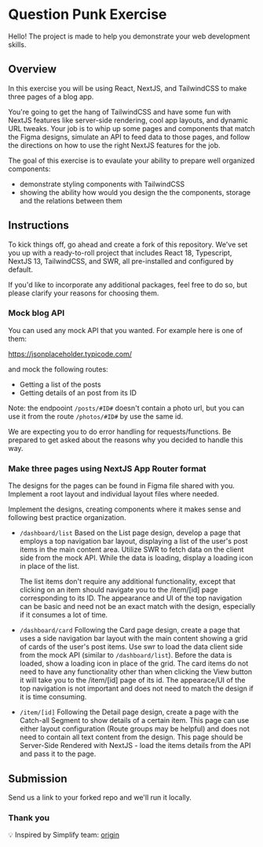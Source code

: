 # Question Punk Exercise

Hello!
The project is made to help you demonstrate your web development skills.

## Overview

In this exercise you will be using React, NextJS, and TailwindCSS to make three pages of a blog app.

You're going to get the hang of TailwindCSS and have some fun with NextJS features like server-side rendering, cool app layouts, and dynamic URL tweaks. Your job is to whip up some pages and components that match the Figma designs, simulate an API to feed data to those pages, and follow the directions on how to use the right NextJS features for the job.

The goal of this exercise is to evaulate your ability to prepare well organized components:

- demonstrate styling components with TailwindCSS
- showing the ability how would you design the the components, storage and the relations between them

## Instructions

To kick things off, go ahead and create a fork of this repository. We've set you up with a ready-to-roll project that includes React 18, Typescript, NextJS 13, TailwindCSS, and SWR, all pre-installed and configured by default.

If you'd like to incorporate any additional packages, feel free to do so, but please clarify your reasons for choosing them.

### Mock blog API

You can used any mock API that you wanted. For example here is one of them:

https://jsonplaceholder.typicode.com/

and mock the following routes:

- Getting a list of the posts
- Getting details of an post from its ID

Note: the endpooint `/posts/#ID#` doesn't contain a photo url, but you can use it from the route `/photos/#ID#` by use the same id.

We are expecting you to do error handling for requests/functions. Be prepared to get asked about the reasons why you decided to handle this way.

### Make three pages using NextJS App Router format

The designs for the pages can be found in Figma file shared with you.
Implement a root layout and individual layout files where needed.

Implement the designs, creating components where it makes sense and following best practice organization.

- `/dashboard/list`
  Based on the List page design, develop a page that employs a top navigation bar layout, displaying a list of the user's post items in the main content area. Utilize SWR to fetch data on the client side from the mock API. While the data is loading, display a loading icon in place of the list.
  
  The list items don't require any additional functionality, except that clicking on an item should navigate you to the /item/[id] page corresponding to its ID. The appearance and UI of the top navigation can be basic and need not be an exact match with the design, especially if it consumes a lot of time.

- `/dashboard/card`
  Following the Card page design, create a page that uses a side navigation bar layout with the main content showing a grid of cards of the user's post items.
  Use swr to load the data client side from the mock API (similar to `/dashboard/list`). Before the data is loaded, show a loading icon in place of the grid.
  The card items do not need to have any functionality other than when clicking the View button it will take you to the /item/[id] page of its id.
  The appearace/UI of the top navigation is not important and does not need to match the design if it is time consuming.

- `/item/[id]`
  Following the Detail page design, create a page with the Catch-all Segment to show details of a certain item. This page can use either layout configuration (Route groups may be helpful) and does not need to contain all text content from the design. This page should be Server-Side Rendered with NextJS - load the items details from the API and pass it to the page.

## Submission
Send us a link to your forked repo and we'll run it locally.

### Thank you

💡 Inspired by Simplify team: [origin](https://github.com/SimplifyJobs/frontend-assessment)
